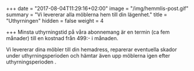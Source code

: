 +++
date = "2017-08-04T11:29:16+02:00"
image = "/img/hemmlis-post.gif"
summary = "Vi levererar alla möblerna hem till din lägenhet."
title = "Uthyrningen"
hidden = false
weight = 4

+++
Minsta uthyrningstid på våra abonnemang är en termin (ca fem månader) till en kostnad från 499:- i månaden.

Vi levererar dina möbler till din hemadress, reparerar eventuella skador under uthyrningsperioden och hämtar även upp möblerna igen efter uthyrningsperioden .